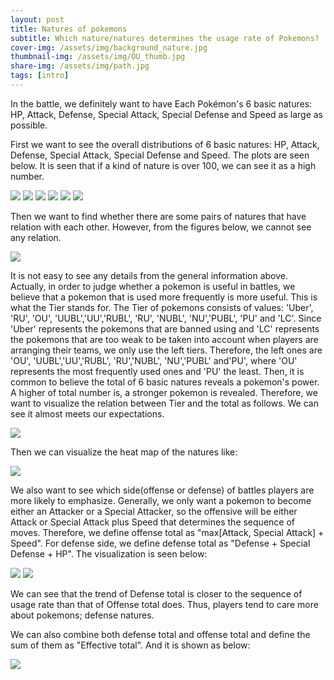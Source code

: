 ```yaml
---
layout: post
title: Natures of pokemons
subtitle: Which nature/natures determines the usage rate of Pokemons?
cover-img: /assets/img/background_nature.jpg
thumbnail-img: /assets/img/OU_thumb.jpg
share-img: /assets/img/path.jpg
tags: [intro]
---
```


In the battle, we definitely want to have Each Pokémon's 6 basic natures: HP, Attack, Defense, Special Attack, Special Defense and Speed as large as possible.  

First we want to see the overall distributions of 6 basic natures: HP, Attack, Defense, Special Attack, Special Defense and Speed. The plots are seen below. It is seen that if a kind of nature is over 100, we can see it as a high number. 

<img src="../assets/img/HP_distribution.png"/>
<img src="../assets/img/Attack_distribution.png"/>
<img src="../assets/img/Defense_distribution.png"/>
<img src="../assets/img/Special_Attack_distribution.png"/>
<img src="../assets/img/Special_Defense_distribution.png"/>
<img src="../assets/img/Speed_distribution.png"/>

Then we want to find whether there are some pairs of natures that have relation with each other. However, from the figures below, we cannot see any relation.

<img src="../assets/img/Pair_relation.png"/>

It is not easy to see any details from the general information above. Actually, in order to judge whether a pokemon is useful in battles, we believe that a pokemon that is used more frequently is more useful. This is what the Tier stands for. The Tier of pokemons consists of values: 'Uber', 'RU', 'OU', 'UUBL','UU','RUBL', 'RU', 'NUBL', 'NU','PUBL', 'PU' and 'LC'. Since 'Uber' represents the pokemons that are banned using and 'LC' represents the pokemons that are too weak to be taken into account when players are arranging their teams, we only use the left tiers. Therefore, the left ones are 'OU', 'UUBL','UU','RUBL', 'RU','NUBL', 'NU','PUBL' and'PU', where 'OU' represents the most frequently used ones and 'PU' the least. Then, it is common to believe the total of 6 basic natures reveals a pokemon's power. A higher of total number is, a stronger pokemon is revealed. Therefore, we want to visualize the relation between Tier and the total as follows. We can see it almost meets our expectations.

<img src="../assets/img/Average_Total_by_Tier.png"/>

Then we can visualize the heat map of the natures like:

<img src="../assets/img/Median_by_Tier.png"/>

We also want to see which side(offense or defense) of battles players are more likely to emphasize. Generally, we only want a pokemon to become either an Attacker or a Special Attacker, so the offensive will be either Attack or Special Attack plus Speed that determines the sequence of moves. Therefore, we define offense total as "max[Attack, Special Attack] + Speed". For defense side, we define defense total as "Defense + Special Defense + HP". The visualization is seen below:

<img src="../assets/img/Average_Offense_Total_by_Tier.png"/>
<img src="../assets/img/Average_Defense_Total_by_Tier.png"/>

We can see that the trend of Defense total is closer to the sequence of usage rate than that of Offense total does. Thus, players tend to care more about pokemons; defense natures.

We can also combine both defense total and offense total and define the sum of them as "Effective total". And it is shown as below:

<img src="../assets/img/Average_Effective_Total_by_Tier.png"/>